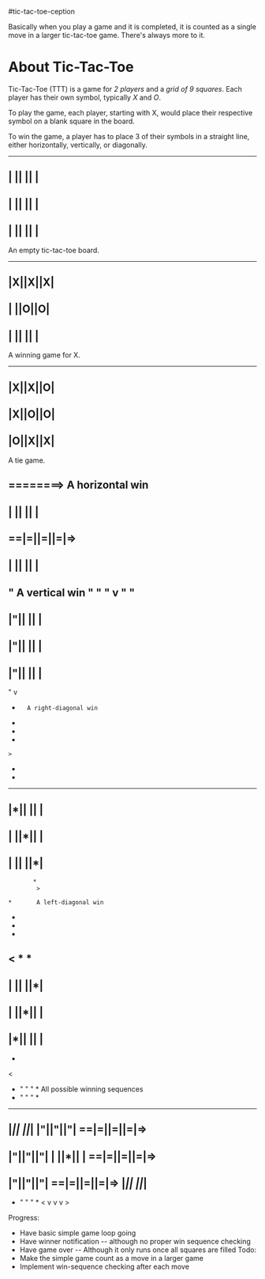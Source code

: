 #tic-tac-toe-ception

Basically when you play a game and it is completed, it is counted as a single move in a larger tic-tac-toe game. There's always more to it.

# About Tic-Tac-Toe

Tic-Tac-Toe (TTT) is a game for *2 players* and a *grid of 9 squares*. Each player has their own symbol, typically *X* and *O*.

To play the game, each player, starting with X, would place their respective symbol on a blank square in the board.

To win the game, a player has to place 3 of their symbols in a straight line, either horizontally, vertically, or diagonally.

---------
| || || |
---------
| || || |
---------
| || || |
---------

An empty tic-tac-toe board.


---------
|X||X||X|
---------
| ||O||O|
---------
| || || |
---------

A winning game for X.

---------
|X||X||O|
---------
|X||O||O|
---------
|O||X||X|
---------

A tie game.


========>	A horizontal win
  ---------
  | || || |
  ---------
==|=||=||=|=>
  ---------
  | || || |
  ---------


"		A vertical win
"
"
"
v
   "
   "
  ---------
  |"|| || |
  ---------
  |"|| || |
  ---------
  |"|| || |
  ---------
   "
   v

*		A right-diagonal win
 *
  *
   *
    >
*
 *
  ---------
  |*|| || |
  ---------
  | ||*|| |
  ---------
  | || ||*|
  ---------
           *
            >

    *		A left-diagonal win
   *
  *
 *
<
            *
           *
  ---------
  | || ||*|
  ---------
  | ||*|| |
  ---------
  |*|| || |
  ---------
 *
< 


*  "  "  "  *	All possible winning sequences
 * "  "  " *
  ---------
  |*|| ||*|
  |"||"||"|
==|=||=||=|=>
  ---------
  |"||"||"|
  | ||*|| |
==|=||=||=|=>
  ---------
  |"||"||"|
==|=||=||=|=>
  |*|| ||*|
  ---------
 * "  "  " *
<  v  v  v  >
  








Progress:
 - Have basic simple game loop going
 - Have winner notification -- although no proper win sequence checking
 - Have game over -- Although it only runs once all squares are filled
Todo:
 - Make the simple game count as a move in a larger game
 - Implement win-sequence checking after each move
